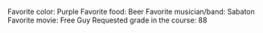 Favorite color: Purple
Favorite food: Beer
Favorite musician/band: Sabaton
Favorite movie: Free Guy
Requested grade in the course: 88
